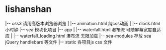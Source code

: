 # lishanshan

|-- css3                           请用高版本浏览器浏览
|  |-- animation.html              纯css动画
|  |-- clock.html                  小时钟
|-- sea                            模块化项目
   |-- app
   |  |-- waterfall.html           瀑布流 可随屏幕宽度自适应
   |  |-- waterfall_loading.html   瀑布流 无限加载
   |-- sea-modules                 存放 sea jQuery handlebars 等文件
   |-- static                      各项目js css 文件
